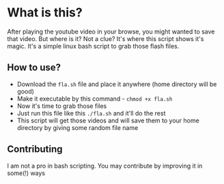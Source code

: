 What is this?
=============

After playing the youtube video in your browse, you might wanted to save that video. But where is it? Not a clue?
It's where this script shows it's magic. It's a simple linux bash script to grab those flash files.

How to use?
-------

* Download the `fla.sh` file and place it anywhere (home directory will be good)
* Make it executable by this command - `chmod +x fla.sh`
* Now it's time to grab those files
* Just run this file like this `./fla.sh` and it'll do the rest
* This script will get those videos and will save them to your home directory by giving some random file name

Contributing
------------

I am not a pro in bash scripting. You may contribute by improving it in some(!) ways
